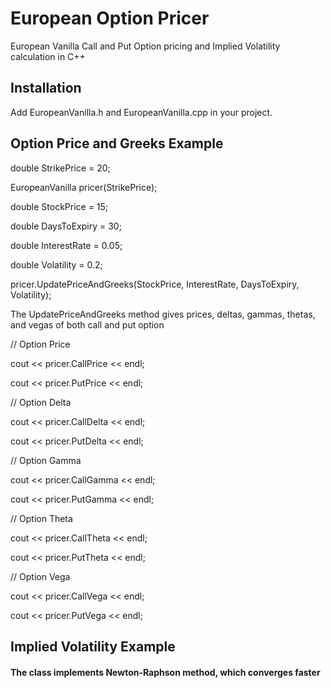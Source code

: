 # European Option Pricer

European Vanilla Call and Put Option pricing and Implied Volatility calculation in C++

## Installation

Add EuropeanVanilla.h and EuropeanVanilla.cpp in your project.

## Option Price and Greeks Example

double StrikePrice = 20;

EuropeanVanilla pricer(StrikePrice);


double StockPrice = 15;

double DaysToExpiry = 30;

double InterestRate = 0.05;

double Volatility = 0.2;

pricer.UpdatePriceAndGreeks(StockPrice, InterestRate, DaysToExpiry, Volatility);


The UpdatePriceAndGreeks method gives prices, deltas, gammas, thetas, and vegas of both call and put option


// Option Price

cout << pricer.CallPrice << endl;

cout << pricer.PutPrice << endl;


// Option Delta

cout << pricer.CallDelta << endl;

cout << pricer.PutDelta << endl;


// Option Gamma

cout << pricer.CallGamma << endl;

cout << pricer.PutGamma << endl;


// Option Theta

cout << pricer.CallTheta << endl;

cout << pricer.PutTheta << endl;


// Option Vega

cout << pricer.CallVega << endl;

cout << pricer.PutVega << endl;


## Implied Volatility Example

#### The class implements Newton-Raphson method, which converges faster
